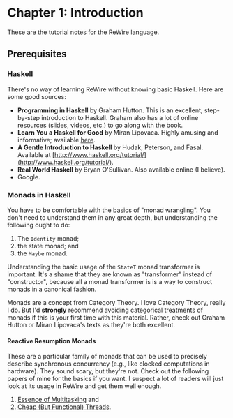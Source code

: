 # Chapter 1: Introduction

These are the tutorial notes for the ReWire language.

## Prerequisites

### Haskell

There's no way of learning ReWire without knowing basic Haskell. Here are some good sources:
- **Programming in Haskell** by Graham Hutton.
This is an excellent, step-by-step introduction to Haskell. Graham also has a lot of online resources (slides, videos, etc.) to go along with the book.
- **Learn You a Haskell for Good** by Miran Lipovaca.
Highly amusing and informative; available [here](https://learnyouahaskell.com/).
- **A Gentle Introduction to Haskell** by Hudak, Peterson, and Fasal. 
Available at [http://www.haskell.org/tutorial/](http://www.haskell.org/tutorial/).
- **Real World Haskell** by Bryan O'Sullivan.
Also available online (I believe). 
-  Google.

### Monads in Haskell

You have to be comfortable with the basics of "monad wrangling". You don't need to understand them in any great depth, but understanding the following ought to do:
1. The `Identity` monad;
1. the state monad; and 
1. the `Maybe` monad.

Understanding the basic usage of the `StateT` monad transformer is important. It's a shame that they are known as "transformer" instead of "constructor", because all a monad transformer is is a way to construct monads in a canonical fashion. 

Monads are a concept from Category Theory. I love Category Theory, really I do. But I'd **strongly** recommend avoiding categorical treatments of monads if this is your first time with this material. Rather, check out Graham Hutton or Miran Lipovaca's texts as they're both excellent.

#### Reactive Resumption Monads

These are a particular family of monads that can be used to precisely describe synchronous concurrency (e.g., like clocked computations in hardware). They sound scary, but they're not. Check out the following papers of mine for the basics if you want. I suspect a lot of readers will just look at its usage in ReWire and get them well enough.
1. [Essence of Multitasking](https://bibbase.org/network/publication/harrison-theessenceofmultitasking-2006) and
1. [Cheap (But Functional) Threads](https://bibbase.org/network/publication/harrison-procter-cheapbutfunctionalthreads-2015). 
